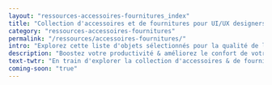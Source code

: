 ```yaml
---
layout: "ressources-accessoires-fournitures_index"
title: "Collection d'accessoires et de fournitures pour UI/UX designers & développeurs"
category: "ressources-accessoires-fournitures"
permalink: "/ressources/accessoires-fournitures/"
intro: "Explorez cette liste d'objets sélectionnés pour la qualité de leurs matières, la beauté de leur design et le confort qu'ils peuvent vous apporter dans votre quotidien. Stylos, feutres, enceintes audio, etc. Il y en a pour tous les goûts. Bientôt disponible."
description: "Boostez votre productivité & améliorez le confort de votre environnement de travail avec ces objets du quotidien"
text-twtr: "En train d'explorer la collection d'accessoires & de fournitures pour designers & développeurs"
coming-soon: "true"
---
```


